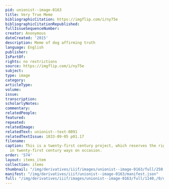 ```yaml
---
pid: unionist--image-0163
title: Very True Meme
bibliographicCitation: https://imgflip.com/i/ny75e
bibliographicCitationRepublished: 
fullIssueSequenceNumber: 
creator: Anonymous
dateCreated: '2015'
description: Meme of dog affirming truth
language: English
publisher: 
IsPartOf: 
rights: no restrictions
source: https://imgflip.com/i/ny75e
subject: 
type: image
category: 
articleType: 
volume: 
issue: 
transcription: 
scholarlyNotes: 
commentary: 
relatedPeople: 
featured: 
repeated: 
relatedImage: 
relatedText: unionist--text-0091
relatedTextIssue: 1833-09-05 p01.17
filename: 
caption: This is a twenty-first century project, which reserves the right to speak
  in twenty-first century ways on occasion.
order: '574'
layout: items_item
collection: items
thumbnail: "/img/derivatives/iiif/images/unionist--image-0163/full/250,/0/default.jpg"
manifest: "/img/derivatives/iiif/unionist--image-0163/manifest.json"
full: "/img/derivatives/iiif/images/unionist--image-0163/full/1140,/0/default.jpg"
---
```

